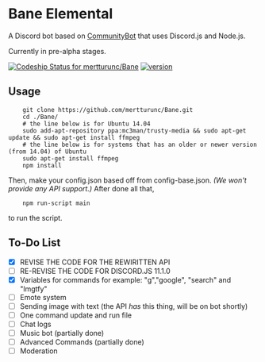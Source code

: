 Bane Elemental
=========================

A Discord bot based on [CommunityBot](https://github.com/OneMansGlory/CommunityBot) that uses Discord.js and Node.js.

Currently in pre-alpha stages.

[ ![Codeship Status for mertturunc/Bane](https://codeship.com/projects/4c86ea90-d689-0133-5867-2e9d1cff2918/status?branch=master)](https://codeship.com/projects/142773) [![version](https://img.shields.io/github/release/mertturunc/Bane.svg)](https://github.com/mertturunc/Bane/releases)

Usage
-----
        git clone https://github.com/mertturunc/Bane.git
        cd ./Bane/
        # the line below is for Ubuntu 14.04
        sudo add-apt-repository ppa:mc3man/trusty-media && sudo apt-get update && sudo apt-get install ffmpeg
        # the line below is for systems that has an older or newer version (from 14.04) of Ubuntu
        sudo apt-get install ffmpeg
        npm install

Then, make your config.json based off from config-base.json. *(We won't provide any API support.)* After done all that,

        npm run-script main

to run the script.





To-Do List
-----

- [x] REVISE THE CODE FOR THE REWIRITTEN API
- [ ] RE-REVISE THE CODE FOR DISCORD.JS 11.1.0
- [x] Variables for commands for example: "g","google", "search" and "lmgtfy"
- [ ] Emote system
- [ ] Sending image with text (the API *has* this thing, will be on bot shortly)
- [ ] One command update and run file
- [ ] Chat logs
- [ ] Music bot (partially done)
- [ ] Advanced Commands (partially done)
- [ ] Moderation
